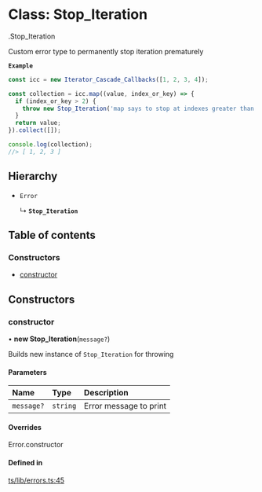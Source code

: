 # Class: Stop\_Iteration

[<internal>](../modules/internal_.md).Stop_Iteration

Custom error type to permanently stop iteration prematurely

**`Example`**

```ts
const icc = new Iterator_Cascade_Callbacks([1, 2, 3, 4]);

const collection = icc.map((value, index_or_key) => {
  if (index_or_key > 2) {
    throw new Stop_Iteration('map says to stop at indexes greater than 2');
  }
  return value;
}).collect([]);

console.log(collection);
//> [ 1, 2, 3 ]
```

## Hierarchy

- `Error`

  ↳ **`Stop_Iteration`**

## Table of contents

### Constructors

- [constructor](internal_.Stop_Iteration.md#constructor)

## Constructors

### constructor

• **new Stop_Iteration**(`message?`)

Builds new instance of `Stop_Iteration` for throwing

#### Parameters

| Name | Type | Description |
| :------ | :------ | :------ |
| `message?` | `string` | Error message to print |

#### Overrides

Error.constructor

#### Defined in

[ts/lib/errors.ts:45](https://github.com/javascript-utilities/iterator-cascade-callbacks/blob/63bd328/ts/lib/errors.ts#L45)
